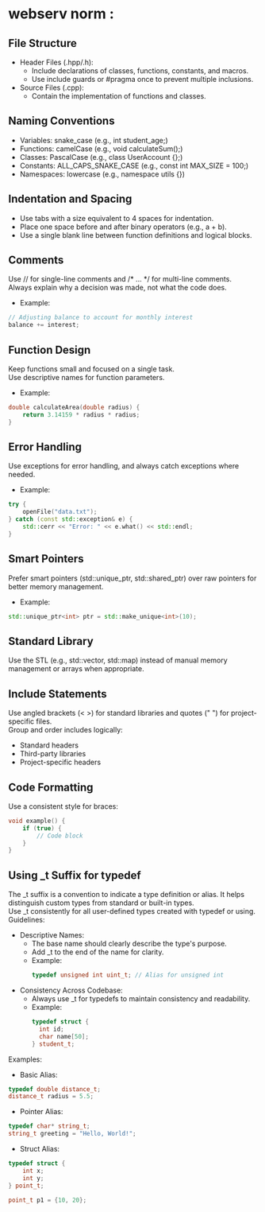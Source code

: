 # webserv norm :

## File Structure

- Header Files (.hpp/.h):
  - Include declarations of classes, functions, constants, and macros.
  - Use include guards or #pragma once to prevent multiple inclusions.
- Source Files (.cpp):
  - Contain the implementation of functions and classes.

## Naming Conventions
- Variables: snake_case (e.g., int student_age;)
- Functions: camelCase (e.g., void calculateSum();)
- Classes: PascalCase (e.g., class UserAccount {};)
- Constants: ALL_CAPS_SNAKE_CASE (e.g., const int MAX_SIZE = 100;)
- Namespaces: lowercase (e.g., namespace utils {})

## Indentation and Spacing
- Use tabs with a size equivalent to 4 spaces for indentation.
- Place one space before and after binary operators (e.g., a + b).
- Use a single blank line between function definitions and logical blocks.

## Comments
Use // for single-line comments and /* ... */ for multi-line comments. \
Always explain why a decision was made, not what the code does.
- Example:
```cpp
// Adjusting balance to account for monthly interest
balance += interest;
```

## Function Design
Keep functions small and focused on a single task. \
Use descriptive names for function parameters.
- Example:
```cpp
double calculateArea(double radius) {
    return 3.14159 * radius * radius;
}
```
## Error Handling
Use exceptions for error handling, and always catch exceptions where needed.
- Example:
```cpp
try {
    openFile("data.txt");
} catch (const std::exception& e) {
    std::cerr << "Error: " << e.what() << std::endl;
}
```
## Smart Pointers
Prefer smart pointers (std::unique_ptr, std::shared_ptr) over raw pointers for better memory management.
- Example:
```cpp
std::unique_ptr<int> ptr = std::make_unique<int>(10);
```
## Standard Library
Use the STL (e.g., std::vector, std::map) instead of manual memory management or arrays when appropriate.

## Include Statements
Use angled brackets (< >) for standard libraries and quotes (" ") for project-specific files. \
Group and order includes logically:
- Standard headers
- Third-party libraries
- Project-specific headers

## Code Formatting
Use a consistent style for braces:
```cpp
void example() {
    if (true) {
	    // Code block
    }
}
```
## Using _t Suffix for typedef
The _t suffix is a convention to indicate a type definition or alias. It helps distinguish custom types from standard or built-in types. \
Use _t consistently for all user-defined types created with typedef or using. \
Guidelines:
- Descriptive Names:
  - The base name should clearly describe the type's purpose.
  - Add _t to the end of the name for clarity.
  - Example:
	```cpp
	typedef unsigned int uint_t; // Alias for unsigned int
	```
- Consistency Across Codebase:
  - Always use _t for typedefs to maintain consistency and readability.
  - Example:
	```cpp
	typedef struct {
 	  int id;
	  char name[50];
	} student_t;
	```
Examples:
- Basic Alias:
```cpp
typedef double distance_t;
distance_t radius = 5.5;
```
- Pointer Alias:
```cpp
typedef char* string_t;
string_t greeting = "Hello, World!";
```
- Struct Alias:
```cpp
typedef struct {
    int x;
    int y;
} point_t;

point_t p1 = {10, 20};
```
